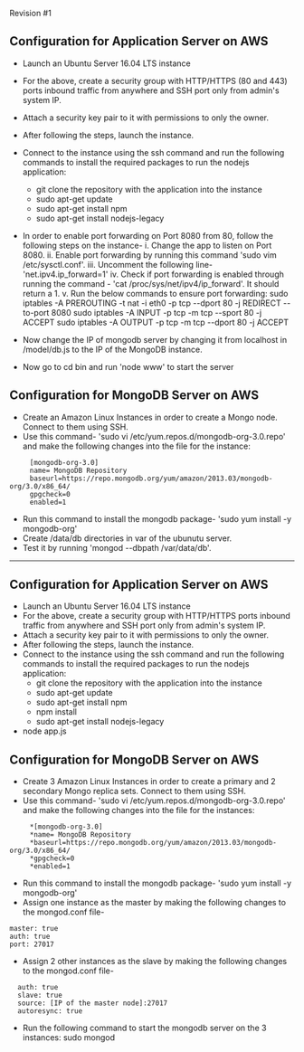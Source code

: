 Revision #1

## Configuration for Application Server on AWS

* Launch an Ubuntu Server 16.04 LTS instance 
* For the above, create a security group with HTTP/HTTPS (80 and 443) ports inbound traffic from anywhere and SSH port only from admin's system IP.
* Attach a security key pair to it with permissions to only the owner.
* After following the steps, launch the instance.
* Connect to the instance using the ssh command and run the following commands to install the required packages to run the nodejs application:
   * git clone the repository with the application into the instance
   * sudo apt-get update
   * sudo apt-get install npm
   * sudo apt-get install nodejs-legacy
* In order to enable port forwarding on Port 8080 from 80, follow the following steps on the instance-
i. Change the app to listen on Port 8080.
ii. Enable port forwarding by running this command 'sudo vim /etc/sysctl.conf'.
iii. Uncomment the following line- 'net.ipv4.ip_forward=1'
iv. Check if port forwarding is enabled through running the command - 'cat /proc/sys/net/ipv4/ip_forward'. It should return a 1.
v. Run the below commands to ensure port forwarding:
sudo iptables -A PREROUTING -t nat -i eth0 -p tcp --dport 80 -j REDIRECT --to-port 8080
sudo iptables -A INPUT -p tcp -m tcp --sport 80 -j ACCEPT
sudo iptables -A OUTPUT -p tcp -m tcp --dport 80 -j ACCEPT

* Now change the IP of mongodb server by changing it from localhost in /model/db.js to the IP of the MongoDB instance.
* Now go to cd bin and run 'node www' to start the server 
  
## Configuration for MongoDB Server on AWS

* Create an Amazon Linux Instances in order to create a Mongo node. Connect to them using SSH.
* Use this command- 'sudo vi /etc/yum.repos.d/mongodb-org-3.0.repo' and make the following changes into the file for the instance:
```
     [mongodb-org-3.0]
     name= MongoDB Repository
     baseurl=https://repo.mongodb.org/yum/amazon/2013.03/mongodb-org/3.0/x86_64/
     gpgcheck=0
     enabled=1
```     
* Run this command to install the mongodb package- 'sudo yum install -y mongodb-org'
* Create /data/db directories in var of the ubunutu server.
* Test it by running 'mongod --dbpath /var/data/db'.


***
     


## Configuration for Application Server on AWS

* Launch an Ubuntu Server 16.04 LTS instance 
* For the above, create a security group with HTTP/HTTPS ports inbound traffic from anywhere and SSH port only from admin's system IP.
* Attach a security key pair to it with permissions to only the owner.
* After following the steps, launch the instance.
* Connect to the instance using the ssh command and run the following commands to install the required packages to run the nodejs application:
   * git clone the repository with the application into the instance
   * sudo apt-get update
   * sudo apt-get install npm
   * npm install
   * sudo apt-get install nodejs-legacy
* node app.js

## Configuration for MongoDB Server on AWS

* Create 3 Amazon Linux Instances in order to create a primary and 2 secondary Mongo replica sets. Connect to them using SSH.
* Use this command- 'sudo vi /etc/yum.repos.d/mongodb-org-3.0.repo' and make the following changes into the file for the instances:
```
     *[mongodb-org-3.0]
     *name= MongoDB Repository
     *baseurl=https://repo.mongodb.org/yum/amazon/2013.03/mongodb-org/3.0/x86_64/
     *gpgcheck=0
     *enabled=1
```     
* Run this command to install the mongodb package- 'sudo yum install -y mongodb-org'
* Assign one instance as the master by making the following changes to the mongod.conf file-
```
master: true
auth: true
port: 27017
```

* Assign 2 other instances as the slave by making the following changes to the mongod.conf file-
```
  auth: true
  slave: true
  source: [IP of the master node]:27017
  autoresync: true
```
* Run the following command to start the mongodb server on the 3 instances: 
sudo mongod
  
     
